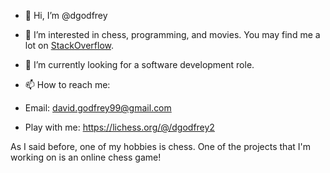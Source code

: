 - 👋 Hi, I’m @dgodfrey
- 👀 I’m interested in chess, programming, and movies. You may find me a lot on [StackOverflow](https://stackoverflow.com/users/701092/david-g).
- 🌱 I’m currently looking for a software development role.
- 📫 How to reach me:
-  Email: david.godfrey99@gmail.com

-  Play with me: https://lichess.org/@/dgodfrey2

As I said before, one of my hobbies is chess. One of the projects that I'm working on is an online chess game!

<!---
dgodfrey95/dgodfrey95 is a ✨ special ✨ repository because its `README.md` (this file) appears on your GitHub profile.
You can click the Preview link to take a look at your changes.
--->
